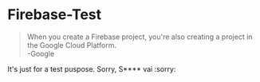 # Firebase-Test

> When you create a Firebase project, you're also creating a project in the Google Cloud Platform.  
> -Google

It's just for a test puspose. Sorry, S**** vai :sorry: